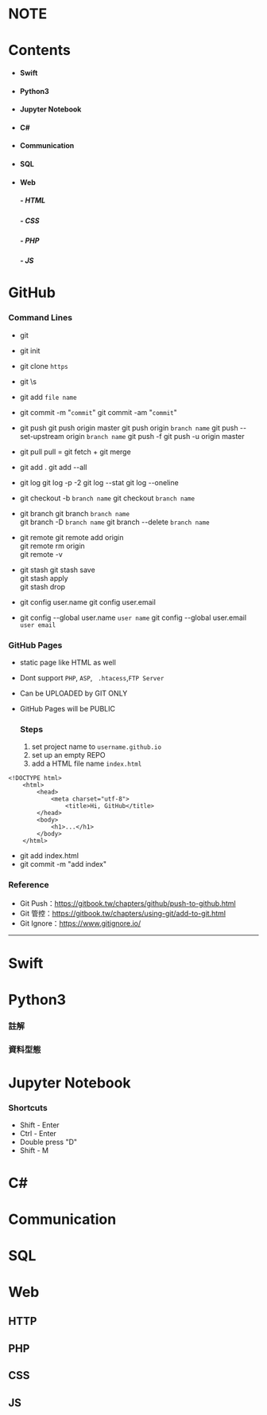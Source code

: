 # NOTE
# Contents

+ #### Swift
+ #### Python3
+ #### Jupyter Notebook
+ #### C#
+ #### Communication
+ #### SQL
+ #### Web
    ##### - HTML
    ##### - CSS
    ##### - PHP
    ##### - JS


# GitHub

### Command Lines
+   git 
+   git init
+   git clone `https`
+   git \s
+   git add `file name`
+   git commit -m "`commit`"
    git commit -am "`commit`"
  
+   git push
    git push origin master
    git push origin `branch name`
    git push --set-upstream origin `branch name`
    git push -f
    git push -u origin master

+   git pull
    pull = git fetch + git merge
    
+   git add .
    git add --all
    
+   git log
    git log -p -2
    git log --stat
    git log --oneline
    
+   git checkout -b `branch name`
    git checkout `branch name`
+   git branch
    git branch `branch name`  
    git branch -D `branch name`
    git branch --delete `branch name`  
> 
+ git remote
    git remote add origin  
    git remote rm origin  
    git remote -v  

+   git stash
    git stash save  
    git stash apply  
    git stash drop

+   git config user.name
    git config user.email
+   git config --global user.name `user name`
    git config --global user.email `user email`

### GitHub Pages
+ static page like HTML as well
+ Dont support `PHP`, `ASP`, ` .htacess`,`FTP Server` 
+ Can be UPLOADED by GIT ONLY
+ GitHub Pages will be PUBLIC

    ### Steps  
    1. set project name to `username.github.io`
    2. set up an empty REPO
    3. add a HTML file name `index.html`
```
<!DOCTYPE html>
	<html>
	   	<head>
			<meta charset="utf-8">
				<title>Hi, GitHub</title>
		</head>
		<body>
			<h1>...</h1>
		</body>
	</html>
```
+ git add index.html  
+ git commit -m "add index"


### Reference
+ Git Push：https://gitbook.tw/chapters/github/push-to-github.html
+ Git 管控：https://gitbook.tw/chapters/using-git/add-to-git.html
+ Git Ignore：https://www.gitignore.io/

----


# Swift

# Python3
### 註解
### 資料型態

# Jupyter Notebook

### Shortcuts

+ Shift - Enter
+ Ctrl - Enter
+ Double press "D"
+ Shift - M

# C#

# Communication

# SQL

# Web
## HTTP
## PHP
## CSS
## JS
